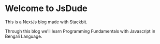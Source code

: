 # Welcome to JsDude
<p> This is a NextJs blog made with Stackbit.
<p> Through this blog we'll learn Programming Fundamentals with Javascript in Bengali Language. 